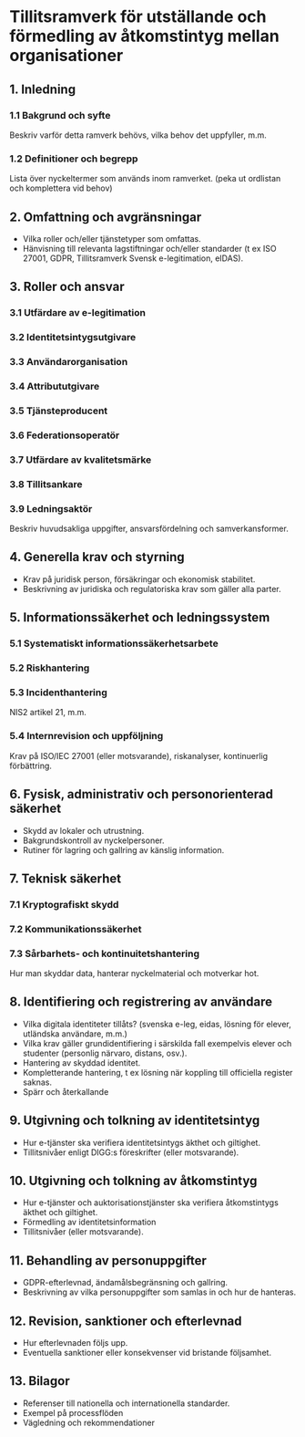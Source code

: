 # Tillitsramverk för utställande och förmedling av åtkomstintyg mellan organisationer

## 1. Inledning
### 1.1 Bakgrund och syfte
Beskriv varför detta ramverk behövs, vilka behov det uppfyller, m.m.

### 1.2 Definitioner och begrepp
Lista över nyckeltermer som används inom ramverket. (peka ut ordlistan och komplettera vid behov)

## 2. Omfattning och avgränsningar
- Vilka roller och/eller tjänstetyper som omfattas.
- Hänvisning till relevanta lagstiftningar och/eller standarder (t ex ISO 27001, GDPR, Tillitsramverk Svensk e-legitimation, eIDAS).

## 3. Roller och ansvar
### 3.1 Utfärdare av e-legitimation
### 3.2 Identitetsintygsutgivare
### 3.3 Användarorganisation
### 3.4 Attribututgivare
### 3.5 Tjänsteproducent
### 3.6 Federationsoperatör
### 3.7 Utfärdare av kvalitetsmärke
### 3.8 Tillitsankare
### 3.9 Ledningsaktör
Beskriv huvudsakliga uppgifter, ansvarsfördelning och samverkansformer.

## 4. Generella krav och styrning
- Krav på juridisk person, försäkringar och ekonomisk stabilitet.
- Beskrivning av juridiska och regulatoriska krav som gäller alla parter.

## 5. Informationssäkerhet och ledningssystem
### 5.1 Systematiskt informationssäkerhetsarbete
### 5.2 Riskhantering
### 5.3 Incidenthantering
NIS2 artikel 21, m.m.
### 5.4 Internrevision och uppföljning
Krav på ISO/IEC 27001 (eller motsvarande), riskanalyser, kontinuerlig förbättring.

## 6. Fysisk, administrativ och personorienterad säkerhet
- Skydd av lokaler och utrustning.
- Bakgrundskontroll av nyckelpersoner.
- Rutiner för lagring och gallring av känslig information.

## 7. Teknisk säkerhet
### 7.1 Kryptografiskt skydd
### 7.2 Kommunikationssäkerhet
### 7.3 Sårbarhets- och kontinuitetshantering
Hur man skyddar data, hanterar nyckelmaterial och motverkar hot.

## 8. Identifiering och registrering av användare
- Vilka digitala identiteter tillåts? (svenska e-leg, eidas, lösning för elever, utländska användare, m.m.)
- Vilka krav gäller grundidentifiering i särskilda fall exempelvis elever och studenter (personlig närvaro, distans, osv.).
- Hantering av skyddad identitet.
- Kompletterande hantering, t ex lösning när koppling till officiella register saknas.
- Spärr och återkallande

## 9. Utgivning och tolkning av identitetsintyg
- Hur e-tjänster ska verifiera identitetsintygs äkthet och giltighet.
- Tillitsnivåer enligt DIGG:s föreskrifter (eller motsvarande).

## 10. Utgivning och tolkning av åtkomstintyg
- Hur e-tjänster och auktorisationstjänster ska verifiera åtkomstintygs äkthet och giltighet.
- Förmedling av identitetsinformation
- Tillitsnivåer (eller motsvarande).

## 11. Behandling av personuppgifter
- GDPR-efterlevnad, ändamålsbegränsning och gallring.
- Beskrivning av vilka personuppgifter som samlas in och hur de hanteras.

## 12. Revision, sanktioner och efterlevnad
- Hur efterlevnaden följs upp.
- Eventuella sanktioner eller konsekvenser vid bristande följsamhet.

## 13. Bilagor
- Referenser till nationella och internationella standarder.
- Exempel på processflöden
- Vägledning och rekommendationer
